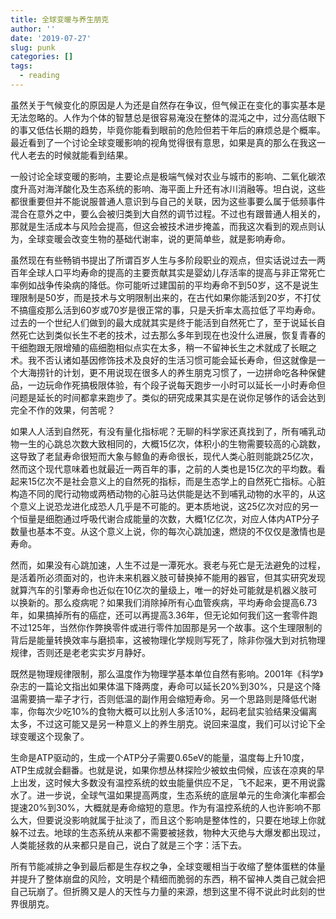 ```yaml
---
title: 全球变暖与养生朋克
author: ''
date: '2019-07-27'
slug: punk
categories: []
tags:
  - reading
---
```


虽然关于气候变化的原因是人为还是自然存在争议，但气候正在变化的事实基本是无法忽略的。人作为个体的智慧总是很容易淹没在整体的混沌之中，过分高估眼下的事又低估长期的趋势，毕竟你能看到眼前的危险但若干年后的麻烦总是个概率。最近看到了一个讨论全球变暖影响的视角觉得很有意思，如果是真的那么在我这一代人老去的时候就能看到结果。

一般讨论全球变暖的影响，主要论点是极端气候对农业与城市的影响、二氧化碳浓度升高对海洋酸化及生态系统的影响、海平面上升还有冰川消融等。坦白说，这些都很重要但并不能说服普通人意识到与自己的关联，因为这些事要么属于低频事件混合在意外之中，要么会被归类到大自然的调节过程。不过也有跟普通人相关的，那就是生活成本与风险会提高，但这会被技术进步掩盖，而我这次看到的观点则认为，全球变暖会改变生物的基础代谢率，说的更简单些，就是影响寿命。

虽然现在有些畅销书提出了所谓百岁人生与多阶段职业的观点，但实话说过去一两百年全球人口平均寿命的提高的主要贡献其实是婴幼儿存活率的提高与非正常死亡率例如战争传染病的降低。你可能听过建国前的平均寿命不到50岁，这不是说生理限制是50岁，而是技术与文明限制出来的，在古代如果你能活到20岁，不打仗不搞瘟疫那么活到60岁或70岁是很正常的事，只是夭折率太高拉低了平均寿命。过去的一个世纪人们做到的最大成就其实是终于能活到自然死亡了，至于说延长自然死亡达到类似长生不老的技术，过去那么多年到现在也没什么进展，恢复青春的干细胞跟无限增殖的癌细胞相似点实在太多，稍一不留神长生之术就成了长眠之术。我不否认诸如基因修饰技术及良好的生活习惯可能会延长寿命，但这就像是一个大海捞针的计划，更不用说现在很多人的养生朋克习惯了，一边拼命吃各种保健品，一边玩命作死搞极限体验，有个段子说每天跑步一小时可以延长一小时寿命但问题是延长的时间都拿来跑步了。类似的研究成果其实是在说你足够作的话会达到完全不作的效果，何苦呢？

如果人人活到自然死，有没有量化指标呢？无聊的科学家还真找到了，所有哺乳动物一生的心跳总次数大致相同的，大概15亿次，体积小的生物需要较高的心跳数，这导致了老鼠寿命很短而大象与鲸鱼的寿命很长，现代人类心脏则能跳25亿次，然而这个现代意味着也就最近一两百年的事，之前的人类也是15亿次的平均数。看起来15亿次不是社会意义上的自然死的指标，而是生态学上的自然死亡指标。心脏构造不同的爬行动物或两栖动物的心脏马达供能是达不到哺乳动物的水平的，从这个意义上说恐龙进化成恐人几乎是不可能的。更本质地说，这25亿次对应的另一个恒量是细胞通过呼吸代谢合成能量的次数，大概1亿亿次，对应人体内ATP分子数量也基本不变。从这个意义上说，你的每次心跳加速，燃烧的不仅仅是激情也是寿命。

然而，如果没有心跳加速，人生不过是一潭死水。衰老与死亡是无法避免的过程，是活着所必须面对的，也许未来机器义肢可替换掉不能用的器官，但其实研究发现就算汽车的引擎寿命也近似在10亿次的量级上，唯一的好处可能就是机器义肢可以换新的。那么疫病呢？如果我们消除掉所有心血管疾病，平均寿命会提高6.73年，如果搞掉所有的癌症，还可以再提高3.36年，但无论如何我们这一套零件跑不过125年，当然你作弊换零件或进行零件加固那是另一个故事。这个生理限制的背后是能量转换效率与磨损率，这被物理化学规则写死了，除非你强大到对抗物理规律，否则还是老老实实岁月静好。

既然是物理规律限制，那么温度作为物理学基本单位自然有影响。2001年《科学》杂志的一篇论文指出如果体温下降两度，寿命可以延长20%到30%，只是这个降温需要搞一辈子才行，否则低温的副作用会缩短寿命。另一个思路则是降低代谢率，你每次少吃10%的食物大概可以比别人多活10%，起码老鼠实验结果没偏离太多，不过这可能又是另一种意义上的养生朋克。说回来温度，我们可以讨论下全球变暖这个现象了。

生命是ATP驱动的，生成一个ATP分子需要0.65eV的能量，温度每上升10度，ATP生成就会翻番。也就是说，如果你想丛林探险少被蚊虫伺候，应该在凉爽的早上出发，这时候大多数没有温控系统的蚊虫能量供应不足，飞不起来，更不用说露水了。进一步说，全球气温如果提高两度，生态系统的底层单元的生命演化率都会提速20%到30%，大概就是寿命缩短的意思。作为有温控系统的人也许影响不那么大，但要说没影响就属于扯淡了，而且这个影响是整体性的，只要在地球上你就躲不过去。地球的生态系统从来都不需要被拯救，物种大灭绝与大爆发都出现过，人类能拯救的从来都只是自己，说白了就是三个字：活下去。

所有节能减排之争到最后都是生存权之争，全球变暖相当于收缩了整体蛋糕的体量并提升了整体崩盘的风险，文明是个精细而脆弱的东西，稍不留神人类自己就会把自己玩崩了。但折腾又是人的天性与力量的来源，想到这里不得不说此时此刻的世界很朋克。
